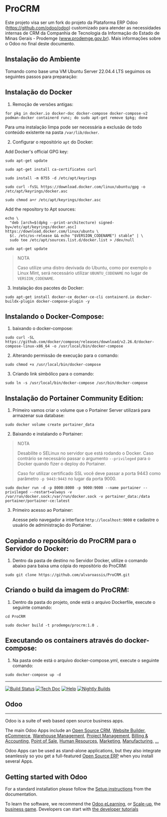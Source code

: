 # ProCRM

Este projeto visa ser um fork do projeto da Plataforma ERP Odoo (https://github.com/odoo/odoo) customizado para atender as necessidades internas de CRM da Companhia de Tecnologia da Informação do Estado de Minas Gerais - Prodemge (www.prodemge.gov.br). Mais informações sobre o Odoo no final deste documento.

Instalação do Ambiente
----------------------

Tomando como base uma VM Ubuntu Server 22.04.4 LTS seguimos os seguintes passos para preparação:

Instalação do Docker
--------------------

1. Remoção de versões antigas:
  ```
  for pkg in docker.io docker-doc docker-compose docker-compose-v2 podman-docker containerd runc; do sudo apt-get remove $pkg; done
  ```
Para uma instalação limpa pode ser necessária a exclusão de todo conteúdo existente na pasta `/var/lib/docker`.

2. Configurar o repositório `apt` do Docker:

Add Docker's official GPG key:
```
sudo apt-get update
```
```
sudo apt-get install ca-certificates curl
```
```
sudo install -m 0755 -d /etc/apt/keyrings
```
```
sudo curl -fsSL https://download.docker.com/linux/ubuntu/gpg -o /etc/apt/keyrings/docker.asc
```
```
sudo chmod a+r /etc/apt/keyrings/docker.asc
```
Add the repository to Apt sources:
```
echo \
  "deb [arch=$(dpkg --print-architecture) signed-by=/etc/apt/keyrings/docker.asc] https://download.docker.com/linux/ubuntu \
  $(. /etc/os-release && echo "$VERSION_CODENAME") stable" | \
  sudo tee /etc/apt/sources.list.d/docker.list > /dev/null
```
```
sudo apt-get update
```  

> NOTA
> 
> Caso utilize uma distro devivada do Ubuntu, como por exemplo o Linux Mint, será necessário utilizar `UBUNTU_CODENAME` no lugar de `VERSION_CODENAME`.

3. Instalação dos pacotes do Docker:
```
sudo apt-get install docker-ce docker-ce-cli containerd.io docker-buildx-plugin docker-compose-plugin -y
```

Instalando o Docker-Compose:
---------------
1. baixando o docker-compose:

```
sudo curl -SL https://github.com/docker/compose/releases/download/v2.26.0/docker-compose-linux-x86_64 -o /usr/local/bin/docker-compose
```

2. Alterando permissão de execução para o comando:

```
sudo chmod +x /usr/local/bin/docker-compose
```

3. Criando link simbólico para o comando:

```
sudo ln -s /usr/local/bin/docker-compose /usr/bin/docker-compose
```

Instalação do Portainer Community Edition:
------------------------

1. Primeiro vamos criar o volume que o Portainer Server utilizará para armazenar sua database:

```
sudo docker volume create portainer_data
```

2. Baixando e instalando o Portainer:
>NOTA
>
>Desabilite o SELinux no servidor que está rodando o Docker. Caso contrário se necessário passar o argumento `--privileged` para o Docker quando fizer o deploy do Portainer.
>
>Caso for utilizar certificado SSL você deve passar a porta 9443 como parâmetro `-p 9443:9443` no lugar da porta 9000.

```
sudo docker run -d -p 8000:8000 -p 9000:9000 --name portainer --privileged --restart=always -v /var/run/docker.sock:/var/run/docker.sock -v portainer_data:/data portainer/portainer-ce:latest
```

3. Primeiro acesso ao Portainer:

   Acesse pelo navegador a interface `http://localhost:9000` e cadastre o usuário de administração do Portainer.

Copiando o repositório do ProCRM para o Servidor do Docker:
--------------------
1. Dentro da pasta de destino no Servidor Docker, utilize o comando abaixo para baixa uma cópia do repositório do ProCRM:

```
sudo git clone https://github.com/alvaroassis/ProCRM.git
```

Criando o build da imagem do ProCRM:
----------------------------
1. Dentro da pasta do projeto, onde está o arquivo Dockerfile, execute o seguinte comando:
```
cd ProCRM
```
```
sudo docker build -t prodemge/procrm:1.0 .
```

Executando os containers através do docker-compose:
--------------------
1. Na pasta onde está o arquivo docker-compose.yml, execute o seguinte comando:

```
sudo docker-compose up -d
```

-------------------------------------------------
[![Build Status](https://runbot.odoo.com/runbot/badge/flat/1/master.svg)](https://runbot.odoo.com/runbot)
[![Tech Doc](https://img.shields.io/badge/master-docs-875A7B.svg?style=flat&colorA=8F8F8F)](https://www.odoo.com/documentation/17.0)
[![Help](https://img.shields.io/badge/master-help-875A7B.svg?style=flat&colorA=8F8F8F)](https://www.odoo.com/forum/help-1)
[![Nightly Builds](https://img.shields.io/badge/master-nightly-875A7B.svg?style=flat&colorA=8F8F8F)](https://nightly.odoo.com/)

## Odoo
----

Odoo is a suite of web based open source business apps.

The main Odoo Apps include an <a href="https://www.odoo.com/page/crm">Open Source CRM</a>,
<a href="https://www.odoo.com/app/website">Website Builder</a>,
<a href="https://www.odoo.com/app/ecommerce">eCommerce</a>,
<a href="https://www.odoo.com/app/inventory">Warehouse Management</a>,
<a href="https://www.odoo.com/app/project">Project Management</a>,
<a href="https://www.odoo.com/app/accounting">Billing &amp; Accounting</a>,
<a href="https://www.odoo.com/app/point-of-sale-shop">Point of Sale</a>,
<a href="https://www.odoo.com/app/employees">Human Resources</a>,
<a href="https://www.odoo.com/app/social-marketing">Marketing</a>,
<a href="https://www.odoo.com/app/manufacturing">Manufacturing</a>,
<a href="https://www.odoo.com/">...</a>

Odoo Apps can be used as stand-alone applications, but they also integrate seamlessly so you get
a full-featured <a href="https://www.odoo.com">Open Source ERP</a> when you install several Apps.

Getting started with Odoo
-------------------------

For a standard installation please follow the <a href="https://www.odoo.com/documentation/17.0/administration/install/install.html">Setup instructions</a>
from the documentation.

To learn the software, we recommend the <a href="https://www.odoo.com/slides">Odoo eLearning</a>, or <a href="https://www.odoo.com/page/scale-up-business-game">Scale-up</a>, the <a href="https://www.odoo.com/page/scale-up-business-game">business game</a>. Developers can start with <a href="https://www.odoo.com/documentation/17.0/developer/howtos.html">the developer tutorials</a>
